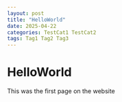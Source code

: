 ```yaml
---
layout: post
title: "HelloWorld"
date: 2025-04-22
categories: TestCat1 TestCat2
tags: Tag1 Tag2 Tag3
---
```


# HelloWorld

This was the first page on the website
